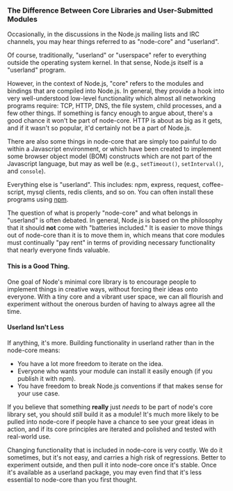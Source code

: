 ### The Difference Between Core Libraries and User-Submitted Modules

Occasionally, in the discussions in the Node.js mailing lists and IRC channels, you may hear things referred to as "node-core" and "userland".

Of course, traditionally, "userland" or "userspace" refer to everything outside the operating system kernel. In that sense, Node.js itself is a "userland" program.

However, in the context of Node.js, "core" refers to the modules and bindings that are compiled into Node.js.  In general, they provide a hook into very well-understood low-level functionality which almost all networking programs require: TCP, HTTP, DNS, the file system, child processes, and a few other things. If something is fancy enough to argue about, there's a good chance it won't be part of node-core. HTTP is about as big as it gets, and if it wasn't so popular, it'd certainly not be a part of Node.js.

There are also some things in node-core that are simply too painful to do within a Javascript environment, or which have been created to implement some browser object model (BOM) constructs which are not part of the Javascript language, but may as well be (e.g., `setTimeout()`, `setInterval()`, and `console`).

Everything else is "userland".  This includes: npm, express, request, coffee-script, mysql clients, redis clients, and so on.  You can often install these programs using [npm](http://npmjs.org/).

The question of what is properly "node-core" and what belongs in "userland" is often debated.  In general, Node.js is based on the philosophy that it should **not** come with "batteries included."  It is easier to move things out of node-core than it is to move them in, which means that core modules must continually "pay rent" in terms of providing necessary functionality that nearly everyone finds valuable.

#### This is a Good Thing.

One goal of Node's minimal core library is to encourage people to implement things in creative ways, without forcing their ideas onto everyone. With a tiny core and a vibrant user space, we can all flourish and experiment without the onerous burden of having to always agree all the time.

#### Userland Isn't Less

If anything, it's more. Building functionality in userland rather than in the node-core means:

* You have a lot more freedom to iterate on the idea.
* Everyone who wants your module can install it easily enough (if you publish it with npm).
* You have freedom to break Node.js conventions if that makes sense for your use case.

If you believe that something **really** just *needs* to be part of node's core library set, you should *still* build it as a module!  It's much more likely to be pulled into node-core if people have a chance to see your great ideas in action, and if its core principles are iterated and polished and tested with real-world use.

Changing functionality that is included in node-core is very costly.  We do it sometimes, but it's not easy, and carries a high risk of regressions.  Better to experiment outside, and then pull it into node-core once it's stable.  Once it's available as a userland package, you may even find that it's less essential to node-core than you first thought.